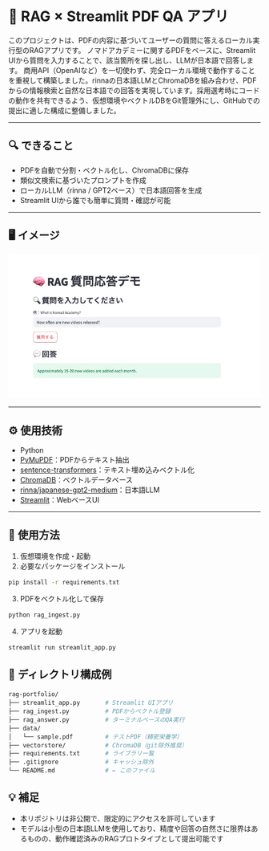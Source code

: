 # 🧠 RAG × Streamlit PDF QA アプリ

このプロジェクトは、PDFの内容に基づいてユーザーの質問に答えるローカル実行型のRAGアプリです。
ノマドアカデミーに関するPDFをベースに、Streamlit UIから質問を入力することで、該当箇所を探し出し、LLMが日本語で回答します。
商用API（OpenAIなど）を一切使わず、完全ローカル環境で動作することを重視して構築しました。rinnaの日本語LLMとChromaDBを組み合わせ、PDFからの情報検索と自然な日本語での回答を実現しています。採用選考時にコードの動作を共有できるよう、仮想環境やベクトルDBをGit管理外にし、GitHubでの提出に適した構成に整備しました。

---

## 🔍 できること

- PDFを自動で分割・ベクトル化し、ChromaDBに保存
- 類似文検索に基づいたプロンプトを作成
- ローカルLLM（rinna / GPT2ベース）で日本語回答を生成
- Streamlit UIから誰でも簡単に質問・確認が可能

---

## 🖥 イメージ

![screenshot](./images/screenshot.png)

---

## ⚙️ 使用技術

- Python
- [PyMuPDF](https://pymupdf.readthedocs.io/)：PDFからテキスト抽出
- [sentence-transformers](https://www.sbert.net/)：テキスト埋め込みベクトル化
- [ChromaDB](https://docs.trychroma.com/)：ベクトルデータベース
- [rinna/japanese-gpt2-medium](https://huggingface.co/rinna/japanese-gpt2-medium)：日本語LLM
- [Streamlit](https://streamlit.io/)：WebベースUI

---

## 📝 使用方法

1. 仮想環境を作成・起動  
2. 必要なパッケージをインストール

```bash
pip install -r requirements.txt
```

3. PDFをベクトル化して保存
```bash
python rag_ingest.py
```
4. アプリを起動
```bash
streamlit run streamlit_app.py
```

## 📁 ディレクトリ構成例
```bash
rag-portfolio/
├── streamlit_app.py       # Streamlit UIアプリ
├── rag_ingest.py          # PDFからベクトル登録
├── rag_answer.py          # ターミナルベースのQA実行
├── data/
│   └── sample.pdf         # テストPDF（精密栄養学）
├── vectorstore/           # ChromaDB（git除外推奨）
├── requirements.txt       # ライブラリ一覧
├── .gitignore             # キャッシュ除外
└── README.md              # ← このファイル

```

## 💡 補足
- 本リポジトリは非公開で、限定的にアクセスを許可しています
- モデルは小型の日本語LLMを使用しており、精度や回答の自然さに限界はあるものの、動作確認済みのRAGプロトタイプとして提出可能です
